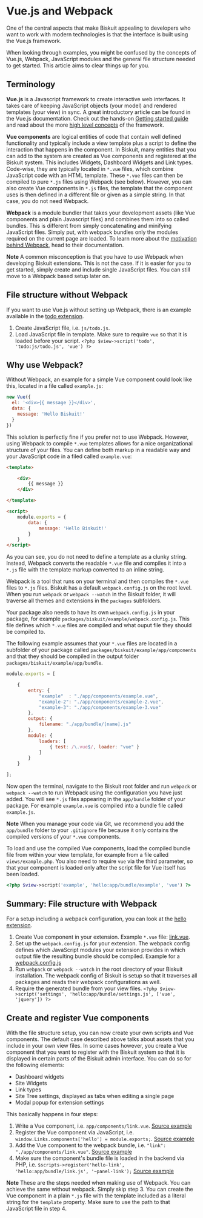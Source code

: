 # Vue.js and Webpack

One of the central aspects that make Biskuit appealing to developers who want to work with modern technologies is that the interface is built using the Vue.js framework.

When looking through examples, you might be confused by the concepts of Vue.js, Webpack, JavaScript modules and the general file structure needed to get started. This article aims to clear things up for you.

## Terminology

**Vue.js** is a Javascript framework to create interactive web interfaces. It takes care of keeping JavaScript objects (your model) and rendered templates (your view) in sync. A great introductory article can be found in the Vue.js documentation. Check out the hands-on [Getting started guide](http://vuejs.org/guide/) and read about the more [high level concepts](http://blog.evanyou.me/2015/10/25/vuejs-re-introduction/) of the framework.

**Vue components** are logical entities of code that contain well defined functionality and typically include a view template plus a script to define the interaction that happens in the component. In Biskuit, many entities that you can add to the system are created as Vue components and registered at the Biskuit system. This includes Widgets, Dashboard Widgets and Link types. Code-wise, they are typically located in `*.vue` files, which combine JavaScript code with an HTML template. These `*.vue` files can then be compiled to pure `*.js` files using Webpack (see below). However, you can also create Vue components in `*.js` files, the template that the component uses is then defined in a different file or given as a simple string. In that case, you do not need Webpack.

**Webpack** is a module bundler that takes your development assets (like Vue components and plain Javascript files) and combines them into so called bundles. This is different from simply concatenating and minifying JavaScript files. Simply put, with webpack bundles only the modules required on the current page are loaded. To learn more about the [motivation behind Webpack](http://webpack.github.io/docs/motivation.html), head to their documentation.

**Note** A common misconception is that you have to use Webpack when developing Biskuit extensions. This is not the case. If it is easier for you to get started, simply create and include single JavaScript files. You can still move to a Webpack based setup later on.

## File structure without Webpack

If you want to use Vue.js without setting up Webpack, there is an example available in the [todo extension](https://github.com/biskuit/example-todo).

1. Create JavaScript file, i.e. `js/todo.js`.
2. Load JavaScript file in template. Make sure to require `vue` so that it is loaded before your script. `<?php $view->script('todo', 'todo:js/todo.js', 'vue') ?>`

## Why use Webpack?

Without Webpack, an example for a simple Vue component could look like this, located in a file called `example.js`:

```js
new Vue({
  el: '<div>{{ message }}</div>',
  data: {
    message: 'Hello Biskuit!'
  }
})
```

This solution is perfectly fine if you prefer not to use Webpack. However, using Webpack to compile `*.vue` templates allows for a nice organizational structure of your files. You can define both markup in a readable way and your JavaScript code in a filed called `example.vue`:

```html
<template>

	<div>
  		{{ message }}
	</div>

</template>

<script>
	module.exports = {
		data: {
    		message: 'Hello Biskuit!'
  		}
  	}
</script>
```

As you can see, you do not need to define a template as a clunky string. Instead, Webpack converts the readable `*.vue` file and compiles it into a `*.js` file with the template markup converted to an inline string.

Webpack is a tool that runs on your terminal and then compiles the `*.vue` files to `*.js` files. Biskuit has a default `webpack.config.js` on the root level. When you run `webpack` or `webpack --watch` in the Biskuit folder, it will traverse all themes and extensions in the `packages` subfolders.

Your package also needs to have its own `webpack.config.js` in your package, for example `packages/biskuit/example/webpack.config.js`. This file defines which `*.vue` files are compiled and what ouput file they should be compiled to.

The following example assumes that your `*.vue` files are located in a subfolder of your package called `packages/biskuit/example/app/components` and that they should be compiled in the output folder `packages/biskuit/example/app/bundle`.

```js
module.exports = [

    {
        entry: {
            "example"  : "./app/components/example.vue",
            "example-2": "./app/components/example-2.vue",
            "example-3": "./app/components/example-3.vue"
        },
        output: {
            filename: "./app/bundle/[name].js"
        },
        module: {
            loaders: [
                { test: /\.vue$/, loader: "vue" }
            ]
        }
    }

];
```

Now open the terminal, navigate to the Biskuit root folder and run `webpack` or `webpack --watch` to run Webpack using the configuration you have just added. You will see `*.js` files appearing in the `app/bundle` folder of your package. For example `example.vue` is compiled into a bundle file called `example.js`.

**Note** When you manage your code via Git, we recommend you add the `app/bundle` folder to your `.gitignore` file because it only contains the compiled versions of your `*.vue` components.

To load and use the compiled Vue components, load the compiled bundle file from within your view template, for example from a file called `views/example.php`. You also need to require `vue` via the third parameter, so that your component is loaded only after the script file for Vue itself has been loaded.

```php
<?php $view->script('example', 'hello:app/bundle/example', 'vue') ?>
```


## Summary: File structure with Webpack

For a setup including a webpack configuration, you can look at the [hello extension](https://github.com/biskuit/extension-hello).

1. Create Vue component in your extension. Example `*.vue` file: [link.vue](https://github.com/biskuit/extension-hello/blob/master/app/components/link.vue).
2. Set up the `webpack.config.js` for your extension. The webpack config defines which JavaScript modules your extension provides in which output file the resulting bundle should be compiled. Example for a [webpack.config.js](https://github.com/biskuit/extension-hello/blob/master/webpack.config.js)
3. Run `webpack` or `webpack --watch` in the root directory of your Biskuit installation. The webpack config of Biskuit is setup so that it traverses all packages and reads their webpack configurations as well.
4. Require the generated bundle from your view files. `<?php $view->script('settings', 'hello:app/bundle/settings.js', ['vue', 'jquery']) ?>`

## Create and register Vue components

With the file structure setup, you can now create your own scripts and Vue components. The default case described above talks about assets that you include in your own view files. In some cases however, you create a Vue component that you want to register with the Biskuit system so that it is displayed in certain parts of the Biskuit admin interface. You can do so for the following elements:

* Dashboard widgets
* Site Widgets
* Link types
* Site Tree settings, displayed as tabs when editing a single page
* Modal popup for extension settings

This basically happens in four steps:

1. Write a Vue component, i.e. `app/components/link.vue`. [Source example](https://github.com/biskuit/extension-hello/blob/master/app/components/link.vue)
2. Register the Vue component via JavaScript, i.e. `window.Links.components['hello'] = module.exports;`. [Source example](https://github.com/biskuit/extension-hello/blob/master/app/components/link.vue#L39)
3. Add the Vue component to the webpack bundle, i.e. `"link": "./app/components/link.vue"`. [Source example](https://github.com/biskuit/extension-hello/blob/master/webpack.config.js#L6)
4. Make sure the component's bundle file is loaded in the backend via PHP, i.e. `$scripts->register('hello-link', 'hello:app/bundle/link.js', '~panel-link');` [Source example](https://github.com/biskuit/extension-hello/blob/master/index.php)

**Note** These are the steps needed when making use of Webpack. You can achieve the same without webpack. Simply skip step 3. You can create the Vue component in a plain `*.js` file with the template included as a literal string for the `template` property. Make sure to use the path to that JavaScript file in step 4.
